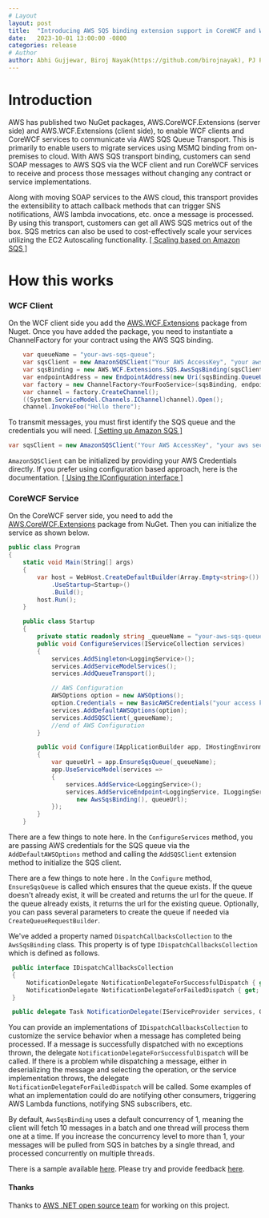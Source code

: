 ```yaml
---
# Layout
layout: post
title:  "Introducing AWS SQS binding extension support in CoreWCF and WCF Client"
date:   2023-10-01 13:00:00 -0800
categories: release
# Author
author: Abhi Gujjewar, Biroj Nayak(https://github.com/birojnayak), PJ Pittle(https://github.com/ppittle)
---
```

# Introduction
AWS has published two NuGet packages, AWS.CoreWCF.Extensions (server side) and AWS.WCF.Extensions (client side), to enable WCF clients and CoreWCF services to communicate via AWS SQS Queue Transport. This is primarily to enable users to migrate services using MSMQ binding from on-premises to cloud. With AWS SQS transport binding, customers can send SOAP messages to AWS SQS via the WCF client and run CoreWCF services to receive and process those messages without changing any contract or service implementations.

Along with moving SOAP services to the AWS cloud, this transport provides the extensibility to attach callback methods that can trigger SNS notifications, AWS lambda invocations, etc. once a message is processed. By using this transport, customers can get all AWS SQS metrics out of the box. SQS metrics can also be used to cost-effectively scale your services utilizing the EC2 Autoscaling functionality. [[&nbsp;Scaling based on Amazon SQS&nbsp;]](https://docs.aws.amazon.com/autoscaling/ec2/userguide/as-using-sqs-queue.html)

# How this works

### WCF Client
On the WCF client side you add the [AWS.WCF.Extensions](https://nuget.org/packages/AWS.WCF.Extensions) package from Nuget. Once you have added the package, you need to instantiate a ChannelFactory for your contract using the AWS SQS binding.

```csharp
    var queueName = "your-aws-sqs-queue";
    var sqsClient = new AmazonSQSClient("Your AWS AccessKey", "your aws secret key");
    var sqsBinding = new AWS.WCF.Extensions.SQS.AwsSqsBinding(sqsClient, queueName);
    var endpointAddress = new EndpointAddress(new Uri(sqsBinding.QueueUrl));
    var factory = new ChannelFactory<YourFooService>(sqsBinding, endpointAddress);
    var channel = factory.CreateChannel();
    ((System.ServiceModel.Channels.IChannel)channel).Open();
    channel.InvokeFoo("Hello there");
```
To transmit messages, you must first identify the SQS queue and the credentials you will need. [[&nbsp;Setting up Amazon SQS&nbsp;]](https://docs.aws.amazon.com/AWSSimpleQueueService/latest/SQSDeveloperGuide/sqs-setting-up.html)

```csharp
var sqsClient = new AmazonSQSClient("Your AWS AccessKey", "your aws secret key");
```
`AmazonSQSClient` can be initialized by providing your AWS Credentials directly. If you prefer using configuration based approach, here is the documentation. [[&nbsp;Using the IConfiguration interface&nbsp;]](https://docs.aws.amazon.com/sdk-for-net/v3/developer-guide/net-dg-config-netcore.html)


### CoreWCF Service
On the CoreWCF server side, you need to add the [AWS.CoreWCF.Extensions](https://nuget.org/packages/AWS.CoreWCF.Extensions) package from NuGet. Then you can initialize the service as shown below.

```csharp
public class Program
{
    static void Main(String[] args)
    {
        var host = WebHost.CreateDefaultBuilder(Array.Empty<string>())
            .UseStartup<Startup>()
            .Build();
        host.Run();
    }

    public class Startup
    {
        private static readonly string _queueName = "your-aws-sqs-queue";
        public void ConfigureServices(IServiceCollection services)
        {
            services.AddSingleton<LoggingService>();
            services.AddServiceModelServices();
            services.AddQueueTransport();

            // AWS Configuration
            AWSOptions option = new AWSOptions();
            option.Credentials = new BasicAWSCredentials("your access key", "your secret key");
            services.AddDefaultAWSOptions(option);
            services.AddSQSClient(_queueName);
            //end of AWS Configuration
        }

        public void Configure(IApplicationBuilder app, IHostingEnvironment env)
        {
            var queueUrl = app.EnsureSqsQueue(_queueName);
            app.UseServiceModel(services =>
            {
                services.AddService<LoggingService>();
                services.AddServiceEndpoint<LoggingService, ILoggingService>(
                   new AwsSqsBinding(), queueUrl);
            });
        }
    }
```

There are a few things to note here. In the `ConfigureServices` method, you are passing AWS credentials for the SQS queue via the `AddDefaultAWSOptions` method and calling the `AddSQSClient` extension method to initialize the SQS client.

There are a few things to note here . In the `Configure` method, `EnsureSqsQueue` is called which ensures that the queue exists. If the queue doesn't already exist, it will be created and returns the url for the queue. If the queue already exists, it returns the url for the existing queue. Optionally, you can pass several parameters to create the queue if needed via `CreateQueueRequestBuilder`.

We've added a property named `DispatchCallbacksCollection` to the `AwsSqsBinding` class. This property is of type `IDispatchCallbacksCollection` which is defined as follows.

```csharp
 public interface IDispatchCallbacksCollection
 {
     NotificationDelegate NotificationDelegateForSuccessfulDispatch { get; set; }
     NotificationDelegate NotificationDelegateForFailedDispatch { get; set; }
 }

 public delegate Task NotificationDelegate(IServiceProvider services, QueueMessageContext context);
```
You can provide an implementations of `IDispatchCallbacksCollection` to customize the service behavior when a message has completed being processed. If a message is successfully dispatched with no exceptions thrown, the delegate `NotificationDelegateForSuccessfulDispatch` will be called. If there is a problem while dispatching a message, either in deserializing the message and selecting the operation, or the service implementation throws, the delegate `NotificationDelegateForFailedDispatch` will be called. Some examples of what an implementation could do are notifying other consumers, triggering AWS Lambda functions, notifying SNS subscribers, etc.

By default, `AwsSqsBinding` uses a default concurrency of 1, meaning the client will fetch 10 messages in a batch and one thread will process them one at a time. If you increase the concurrency level to more than 1, your messages will be pulled from SQS in batches by a single thread, and processed concurrently on multiple threads.


There is a sample available [here](https://github.com/aws/aws-corewcf-extensions/tree/main/sample). Please try and provide feedback [here](https://github.com/aws/aws-corewcf-extensions/discussions/categories/general).

#### Thanks

Thanks to [AWS .NET open source team](https://aws.amazon.com/blogs/opensource/category/programing-language/dot-net/) for working on this project.
